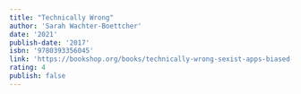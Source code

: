 ```yaml
---
title: "Technically Wrong"
author: 'Sarah Wachter-Boettcher'
date: '2021'
publish-date: '2017'
isbn: '9780393356045'
link: 'https://bookshop.org/books/technically-wrong-sexist-apps-biased-algorithms-and-other-threats-of-toxic-tech/9780393356045'
rating: 4
publish: false
---
```


